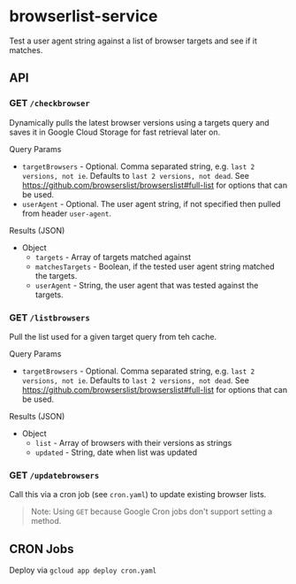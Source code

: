 # browserlist-service

Test a user agent string against a list of browser targets and see if it matches.

## API

### GET `/checkbrowser`

Dynamically pulls the latest browser versions using a targets query and saves it
in Google Cloud Storage for fast retrieval later on.

Query Params

- `targetBrowsers` - Optional. Comma separated string, e.g. `last 2 versions, not ie`.
Defaults to `last 2 versions, not dead`. See https://github.com/browserslist/browserslist#full-list for options that can be used.
- `userAgent` - Optional. The user agent string, if not specified then
pulled from header `user-agent`.

Results (JSON)

- Object
  - `targets` - Array of targets matched against
  - `matchesTargets` - Boolean, if the tested user agent string matched the targets.
  - `userAgent` - String, the user agent that was tested against the targets.

### GET `/listbrowsers`

Pull the list used for a given target query from teh cache.

Query Params

- `targetBrowsers` - Optional. Comma separated string, e.g. `last 2 versions, not ie`.
Defaults to `last 2 versions, not dead`. See https://github.com/browserslist/browserslist#full-list for options that can be used.

Results (JSON)

- Object
  - `list` - Array of browsers with their versions as strings
  - `updated` - String, date when list was updated

### GET `/updatebrowsers`

Call this via a cron job (see `cron.yaml`) to update existing browser lists.

> Note: Using `GET` because Google Cron jobs don't support setting a method.

## CRON Jobs

Deploy via `gcloud app deploy cron.yaml`